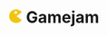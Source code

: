 # <img src="https://github.com/kumarhites/gamejam/blob/master/src/assets/icon.png" width="24"/> Gamejam
